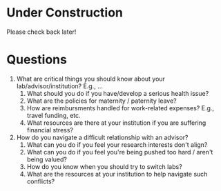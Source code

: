 # Under Construction
Please check back later!

# Questions
  1. What are critical things you should know about your lab/advisor/institution? E.g., ...
       1. What should you do if you have/develop a serious health issue?
       2. What are the policies for maternity / paternity leave?
       3. How are reimbursments handled for work-related expenses? E.g., travel funding, etc.
       4. What resources are there at your institution if you are suffering financial stress?
  2. How do you navigate a difficult relationship with an advisor?
       1. What can you do if you feel your research interests don't align?
       2. What can you do if you feel you're being pushed too hard / aren't being valued?
       3. How do you know when you should try to switch labs?
       4. What are the resources at your institution to help navigate such conflicts?
